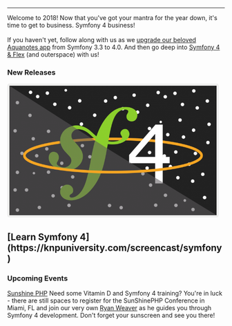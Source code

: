 <hr>

Welcome to 2018! Now that you've got your mantra for the year down, it's time to get to business. Symfony 4 business!
<br>
<br>
If you haven't yet, follow along with us as we [upgrade our beloved Aquanotes app](https://knpuniversity.com/screencast/symfony4-upgrade) from Symfony 3.3 to 4.0. And then go deep into [Symfony 4 & Flex](https://knpuniversity.com/screencast/symfony) (and outerspace) with us!

<h3 style="font-weight: bold;">New Releases</h3>

[<img style="border: solid 5px #efefee; border-radius: 5px; height: 300px;" src="/images/sf4.png" alt="Symfony 4 Tutorial Image"/>](https://knpuniversity.com/screencast/symfony)
<h2>[Learn Symfony 4](https://knpuniversity.com/screencast/symfony)</h2>


<h3 style="font-weight: bold;">Upcoming Events</h3>

[Sunshine PHP](http://2018.sunshinephp.com/)
Need some Vitamin D and Symfony 4 training? You're in luck - there are still spaces to register for the SunShinePHP Conference in Miami, FL and join our very own [Ryan Weaver](https://twitter.com/weaverryan) as he guides you through Symfony 4 development. Don't forget your sunscreen and see you there!
